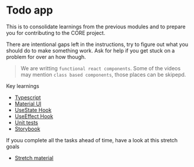 # Todo app

This is to consolidate learnings from the previous modules and to prepare you for contributing to the CORE project.

There are intentional gaps left in the instructions, try to figure out what you should do to make something work. Ask for help if you get stuck on a problem for over an how though.

> We are writting `functional react components`. Some of the videos may mention `class based components`, those places can be skipepd.

Key learnings

- [Typescript](./1-Typescript.md)
- [Material UI](./2-Mui.md)
- [UseState Hook](./3-UseState.md)
- [UseEffect Hook](./4-UseEffect.md)
- [Unit tests](./5-UnitTests.md)
- [Storybook](./6-Storybook.md)

If youu complete all the tasks ahead of time, have a look at this stretch goals

- [Stretch material](./7-Strectch.md)

